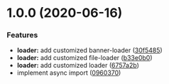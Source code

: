 # 1.0.0 (2020-06-16)


### Features

* **loader:** add customized banner-loader ([30f5485](https://github.com/StellaYangF/Webpack-source/commit/30f54853e7a5e1f3f12ee3fc0346585d6445f891))
* **loader:** add customized file-loader ([b33e0b0](https://github.com/StellaYangF/Webpack-source/commit/b33e0b0ec7d6f9b160337e2ef1193d67b72dbcb1))
* **loader:** add customized loader ([6757a2b](https://github.com/StellaYangF/Webpack-source/commit/6757a2bdf62c036a94b10235922698b0e7cb9345))
* implement async import ([0960370](https://github.com/StellaYangF/Webpack-source/commit/096037076987241a0627df728f66e1290a91ef0d))




